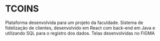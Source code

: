 # TCOINS
Plataforma desenvolvida para um projeto da faculdade. Sistema de fidelização de clientes, desenvolvido em React com back-end em Java e utilizando SQL para o registro dos dados. Telas desenvolvidas no FIGMA
